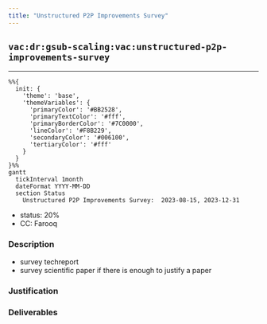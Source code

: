 ```yaml
---
title: "Unstructured P2P Improvements Survey"
---
```

## `vac:dr:gsub-scaling:vac:unstructured-p2p-improvements-survey`
---

```mermaid
%%{ 
  init: { 
    'theme': 'base', 
    'themeVariables': { 
      'primaryColor': '#BB2528', 
      'primaryTextColor': '#fff', 
      'primaryBorderColor': '#7C0000', 
      'lineColor': '#F8B229', 
      'secondaryColor': '#006100', 
      'tertiaryColor': '#fff' 
    } 
  } 
}%%
gantt
  tickInterval 1month
  dateFormat YYYY-MM-DD 
  section Status
    Unstructured P2P Improvements Survey:  2023-08-15, 2023-12-31
```

- status: 20%
- CC: Farooq

### Description

* survey techreport
* survey scientific paper if there is enough to justify a paper

### Justification


### Deliverables



